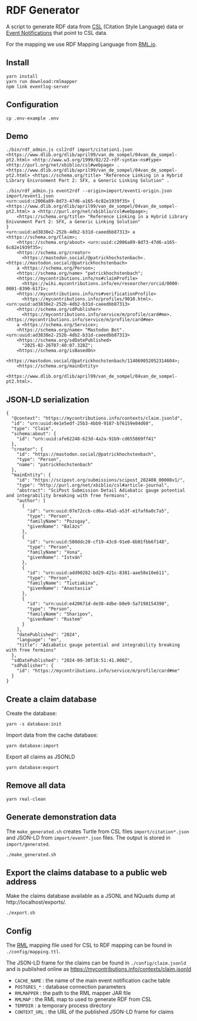 # RDF Generator

A script to generate RDF data from [CSL](https://docs.citationstyles.org/en/stable/specification.html#csl-1-0-2-specification) (Citation Style Language) data or [Event Notifications](https://www.eventnotifications.net) that point to CSL data. 

For the mapping we use RDF Mapping Language from [RML.io](https://rml.io).

## Install

```
yarn install
yarn run download:rmlmapper
npm link eventlog-server
```

## Configuration

```
cp .env-example .env
```

## Demo

```
./bin/rdf_admin.js csl2rdf import/citation1.json
<https://www.dlib.org/dlib/april99/van_de_sompel/04van_de_sompel-pt2.html> <http://www.w3.org/1999/02/22-rdf-syntax-ns#type> <http://purl.org/net/xbiblio/csl#webpage> .
<https://www.dlib.org/dlib/april99/van_de_sompel/04van_de_sompel-pt2.html> <https://schema.org/title> "Reference Linking in a Hybrid Library Enivronment Part 2: SFX, a Generic Linking Solution" .
```

```
./bin/rdf_admin.js event2rdf --origin=import/event1-origin.json import/event1.json
<urn:uuid:c2006a89-8d73-47d6-a165-6c82e1939f35> {
<https://www.dlib.org/dlib/april99/van_de_sompel/04van_de_sompel-pt2.html> a <http://purl.org/net/xbiblio/csl#webpage>;
    <https://schema.org/title> "Reference Linking in a Hybrid Library Enivonment Part 2: SFX, a Generic Linking Solution"
}
<urn:uuid:ad3838e2-252b-4db2-b31d-caeedbb87313> a <https://schema.org/Claim>;
    <https://schema.org/about> <urn:uuid:c2006a89-8d73-47d6-a165-6c82e1939f35>;
    <https://schema.org/creator> 
      <https://mastodon.social/@patrickhochstenbach>.
<https://mastodon.social/@patrickhochstenbach> 
    a <https://schema.org/Person>;
    <https://schema.org/name> "patrickhochstenbach";
    <https://mycontributions.info/ns#claimProfile> 
      <https://wiki.mycontributions.info/en/researcher/orcid/0000-0001-8390-6171>;
    <https://mycontributions.info/ns#verificationProfile> 
      <https://mycontributions.info/profiles/9010.html>.
<urn:uuid:ad3838e2-252b-4db2-b31d-caeedbb87313> 
    <https://schema.org/sdPublisher> 
      <https://mycontributions.info/service/m/profile/card#me>.
<https://mycontributions.info/service/m/profile/card#me> 
    a <https://schema.org/Service>;
    <https://schema.org/name> "Mastodon Bot".
<urn:uuid:ad3838e2-252b-4db2-b31d-caeedbb87313> 
    <https://schema.org/sdDatePublished> 
      "2025-02-26T07:40:07.328Z";
    <https://schema.org/isBasedOn> 
      <https://mastodon.social/@patrickhochstenbach/114069052052314604>;
    <https://schema.org/mainEntity> 
      <https://www.dlib.org/dlib/april99/van_de_sompel/04van_de_sompel-pt2.html>.
```

## JSON-LD serialization

```(json)
{
  "@context": "https://mycontributions.info/contexts/claim.jsonld",
  "id": "urn:uuid:4e1e5edf-25b3-4bb9-9187-b76159e84d60",
  "type": "Claim",
  "schema:about": {
    "id": "urn:uuid:afe62248-623d-4a2a-91b9-cd655869ff41"
  },
  "creator": {
    "id": "https://mastodon.social/@patrickhochstenbach",
    "type": "Person",
    "name": "patrickhochstenbach"
  },
  "mainEntity": {
    "id": "https://scipost.org/submissions/scipost_202408_00008v1/",
    "type": "http://purl.org/net/xbiblio/csl#article-journal",
    "abstract": "SciPost Submission Detail Adiabatic gauge potential and integrability breaking with free fermions",
    "author": [
      {
        "id": "urn:uuid:07e72ccb-cd6a-45a5-a53f-e1faf6a0c7a5",
        "type": "Person",
        "familyName": "Pozsgay",
        "givenName": "Balázs"
      },
      {
        "id": "urn:uuid:580ddc20-cf19-43c8-91e0-6b01fbb6f148",
        "type": "Person",
        "familyName": "Vona",
        "givenName": "István"
      },
      {
        "id": "urn:uuid:add90282-bd29-421c-8381-aae58e10e611",
        "type": "Person",
        "familyName": "Tiutiakina",
        "givenName": "Anastasiia"
      },
      {
        "id": "urn:uuid:e420671d-de38-4dbe-b0e9-5a7198154390",
        "type": "Person",
        "familyName": "Sharipov",
        "givenName": "Rustem"
      }
    ],
    "datePublished": "2024",
    "language": "en",
    "title": "Adiabatic gauge potential and integrability breaking with free fermions"
  },
  "sdDatePublished": "2024-09-30T10:51:41.000Z",
  "sdPublisher": {
    "id": "https://mycontributions.info/service/m/profile/card#me"
  }
}
```

## Create a claim database

Create the database:

```
yarn -s database:init
```

Import data from the cache database:

```
yarn database:import
```

Export all claims as JSONLD

```
yarn database:export
```

## Remove all data 

```
yarn real-clean
```

## Generate demonstration data

The `make_generated.sh` creates Turtle from CSL files `import/citation*.json` and JSON-LD from `import/event*.json` files. The output is stored in `import/generated`.

```
./make_generated.sh
```

## Export the claims database to a public web address

Make the claims database available as a JSONL and NQuads dump at http://localhost/exports/.

```
./export.sh
```

## Config

The [RML](https://rml.io) mapping file used for CSL to RDF mapping can be found in `./config/mapping.ttl`.

The JSON-LD frame for the claims can be found in `./config/claim.jsonld` and is published online as https://mycontributions.info/contexts/claim.jsonld

- `CACHE_NAME` : the name of the main event notification cache table
- `POSTGRES_*` : database connection parameters
- `RMLMAPPER` : the path to the RML mapper JAR file
- `RMLMAP` : the RML map to used to generate RDF from CSL
- `TEMPDIR` : a temporary process directory
- `CONTEXT_URL` : the URL of the published JSON-LD frame for claims
